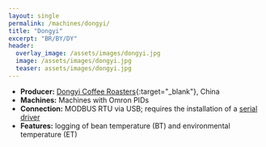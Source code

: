 ```yaml
---
layout: single
permalink: /machines/dongyi/
title: "Dongyi"
excerpt: "BR/BY/DY"
header:
  overlay_image: /assets/images/dongyi.jpg
  image: /assets/images/dongyi.jpg
  teaser: assets/images/dongyi.jpg
---
```


* __Producer:__ [Dongyi Coffee Roasters](http://dongyiguoji.com/){:target="_blank"}, China
* __Machines:__ Machines with Omron PIDs
* __Connection:__ MODBUS RTU via USB; requires the installation of a [serial driver](/modbus_serial/)
* __Features:__ logging of bean temperature (BT) and environmental temperature (ET)